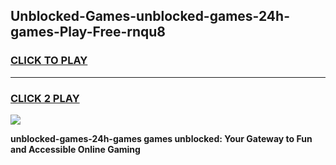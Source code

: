 
## Unblocked-Games-unblocked-games-24h-games-Play-Free-rnqu8
<h3>
<a href="https://premium76.site?title=unblocked-games-24h-games&ref=20A">CLICK TO PLAY</a></h3>
<hr>

<h3>
<a href="https://premium76.site?title=unblocked-games-24h-games&ref=20A">CLICK 2 PLAY</a>
  
</h3>

<a href="https://premium76.site?title=unblocked-games-24h-games&ref=20A"><img src="https://clearcache.store/games.png"></a>


**unblocked-games-24h-games games unblocked: Your Gateway to Fun and Accessible Online Gaming**
